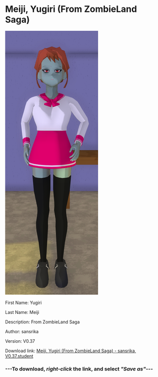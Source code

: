 # Meiji, Yugiri (From ZombieLand Saga)

<img src = "https://raw.githubusercontent.com/Arbiter1223/Daigaku-Gurashi-Custom-Students/master/Students/Files/Meiji%2C%20Yugiri%20(From%20ZombieLand%20Saga).png">

First Name: Yugiri

Last Name: Meiji

Description: From ZombieLand Saga

Author: sansrika

Version: V0.37

Download link: <a href="https://raw.githubusercontent.com/Arbiter1223/Daigaku-Gurashi-Custom-Students/master/Students/Files/Meiji%2C%20Yugiri%20(From%20ZombieLand%20Saga)%20-%20sansrika%2C%20V0.37.student">Meiji, Yugiri (From ZombieLand Saga) - sansrika, V0.37.student</a>

### ---**To download, _right-click_ the link, and select _"Save as"_**---
